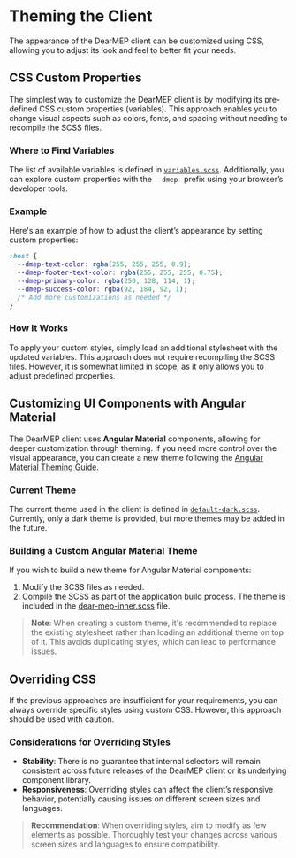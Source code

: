 # Theming the Client

The appearance of the DearMEP client can be customized using CSS, allowing you to adjust its look and feel to better fit your needs.

## CSS Custom Properties

The simplest way to customize the DearMEP client is by modifying its pre-defined CSS custom properties (variables). This approach enables you to change visual aspects such as colors, fonts, and spacing without needing to recompile the SCSS files.

### Where to Find Variables

The list of available variables is defined in [`variables.scss`](../client/src/style/themes/variables.scss). Additionally, you can explore custom properties with the `--dmep-` prefix using your browser’s developer tools.

### Example

Here's an example of how to adjust the client’s appearance by setting custom properties:

```scss
:host {
  --dmep-text-color: rgba(255, 255, 255, 0.9);
  --dmep-footer-text-color: rgba(255, 255, 255, 0.75);
  --dmep-primary-color: rgba(250, 128, 114, 1);
  --dmep-success-color: rgba(92, 184, 92, 1);
  /* Add more customizations as needed */
}
```

### How It Works

To apply your custom styles, simply load an additional stylesheet with the updated variables. This approach does not require recompiling the SCSS files. However, it is somewhat limited in scope, as it only allows you to adjust predefined properties.

## Customizing UI Components with Angular Material

The DearMEP client uses **Angular Material** components, allowing for deeper customization through theming. If you need more control over the visual appearance, you can create a new theme following the [Angular Material Theming Guide](https://material.angular.io/guide/theming).

### Current Theme

The current theme used in the client is defined in [`default-dark.scss`](../client/src/style/themes/default-dark.scss). Currently, only a dark theme is provided, but more themes may be added in the future.

### Building a Custom Angular Material Theme

If you wish to build a new theme for Angular Material components:

1. Modify the SCSS files as needed.
2. Compile the SCSS as part of the application build process. The theme is included in the [dear-mep-inner.scss](../client/src/style/dear-mep-inner.scss) file.

> **Note**: When creating a custom theme, it's recommended to replace the existing stylesheet rather than loading an additional theme on top of it. This avoids duplicating styles, which can lead to performance issues.

## Overriding CSS

If the previous approaches are insufficient for your requirements, you can always override specific styles using custom CSS. However, this approach should be used with caution.

### Considerations for Overriding Styles

- **Stability**: There is no guarantee that internal selectors will remain consistent across future releases of the DearMEP client or its underlying component library.
- **Responsiveness**: Overriding styles can affect the client’s responsive behavior, potentially causing issues on different screen sizes and languages.

> **Recommendation**: When overriding styles, aim to modify as few elements as possible. Thoroughly test your changes across various screen sizes and languages to ensure compatibility.

